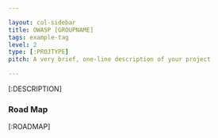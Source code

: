 ```yaml
---

layout: col-sidebar
title: OWASP [GROUPNAME]
tags: example-tag
level: 2
type: [:PROJTYPE]
pitch: A very brief, one-line description of your project

---
```


[:DESCRIPTION]

### Road Map
[:ROADMAP]